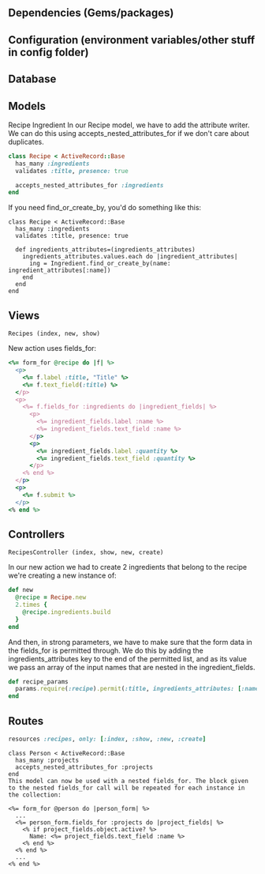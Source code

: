 ## Dependencies (Gems/packages)

## Configuration (environment variables/other stuff in config folder)

## Database

## Models
Recipe 
Ingredient
In our Recipe model, we have to add the attribute writer. We can do this using accepts_nested_attributes_for if we don't care about duplicates.
```rb
class Recipe < ActiveRecord::Base
  has_many :ingredients 
  validates :title, presence: true

  accepts_nested_attributes_for :ingredients
end
```
If you need find_or_create_by, you'd do something like this:

```
class Recipe < ActiveRecord::Base
  has_many :ingredients 
  validates :title, presence: true
  
  def ingredients_attributes=(ingredients_attributes)
    ingredients_attributes.values.each do |ingredient_attributes|
      ing = Ingredient.find_or_create_by(name: ingredient_attributes[:name])
    end
  end
end
```
## Views
```
Recipes (index, new, show)
```

New action uses fields_for:

```rb
<%= form_for @recipe do |f| %>
  <p>
    <%= f.label :title, "Title" %>
    <%= f.text_field(:title) %>
  </p>
  <p>
    <%= f.fields_for :ingredients do |ingredient_fields| %>
      <p>
        <%= ingredient_fields.label :name %>
        <%= ingredient_fields.text_field :name %>
      </p>
      <p>
        <%= ingredient_fields.label :quantity %>
        <%= ingredient_fields.text_field :quantity %>
      </p>
    <% end %>
  </p>
  <p>
    <%= f.submit %>
  </p>
<% end %>
```
## Controllers
```
RecipesController (index, show, new, create)
```

In our new action we had to create 2 ingredients that belong to the recipe we're creating a new instance of:
```rb
def new
  @recipe = Recipe.new
  2.times {
    @recipe.ingredients.build
  }
end
```
And then, in strong parameters, we have to make sure that the form data in the fields_for is permitted through. We do this by adding the ingredients_attributes key to the end of the permitted list, and as its value we pass an array of the input names that are nested in the ingredient_fields.

```rb
def recipe_params
  params.require(:recipe).permit(:title, ingredients_attributes: [:name, :quantity])
end
```
## Routes
```rb
resources :recipes, only: [:index, :show, :new, :create]
```
```
class Person < ActiveRecord::Base
  has_many :projects
  accepts_nested_attributes_for :projects
end
This model can now be used with a nested fields_for. The block given to the nested fields_for call will be repeated for each instance in the collection:

<%= form_for @person do |person_form| %>
  ...
  <%= person_form.fields_for :projects do |project_fields| %>
    <% if project_fields.object.active? %>
      Name: <%= project_fields.text_field :name %>
    <% end %>
  <% end %>
  ...
<% end %>
```